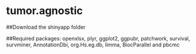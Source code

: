 # tumor.agnostic

##Download the shinyapp folder

##Required packages:
openxlsx, plyr, ggplot2, ggpubr, patchwork, survival, survminer, AnnotationDbi, org.Hs.eg.db, limma, BiocParallel and pbcmc
